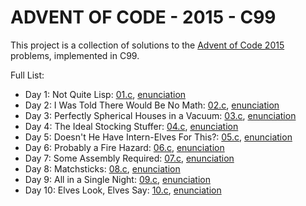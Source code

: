 ADVENT OF CODE - 2015 - C99
===========================

This project is a collection of solutions to the [Advent of Code 2015](https://adventofcode.com/2015)
problems, implemented in C99.

Full List:

- Day 1: Not Quite Lisp: [01.c](./01.c), [enunciation](https://adventofcode.com/2015/day/1)
- Day 2: I Was Told There Would Be No Math: [02.c](./02.c), [enunciation](https://adventofcode.com/2015/day/2)
- Day 3: Perfectly Spherical Houses in a Vacuum: [03.c](./03.c), [enunciation](https://adventofcode.com/2015/day/3)
- Day 4: The Ideal Stocking Stuffer: [04.c](./04.c), [enunciation](https://adventofcode.com/2015/day/4)
- Day 5: Doesn't He Have Intern-Elves For This?: [05.c](./05.c), [enunciation](https://adventofcode.com/2015/day/5)
- Day 6: Probably a Fire Hazard: [06.c](./06.c), [enunciation](https://adventofcode.com/2015/day/6)
- Day 7: Some Assembly Required: [07.c](./07.c), [enunciation](https://adventofcode.com/2015/day/7)
- Day 8: Matchsticks: [08.c](./08.c), [enunciation](https://adventofcode.com/2015/day/8)
- Day 9: All in a Single Night: [09.c](./09.c), [enunciation](https://adventofcode.com/2015/day/9)
- Day 10: Elves Look, Elves Say: [10.c](./10.c), [enunciation](https://adventofcode.com/2015/day/10)
<!---
- Day 11: Corporate Policy: [11.c](./11.c), [enunciation](https://adventofcode.com/2015/day/11)
- Day 12: JSAbacusFramework.io: [12.c](./12.c), [enunciation](https://adventofcode.com/2015/day/12)
- Day 13: Knights of the Dinner Table: [13.c](./13.c), [enunciation](https://adventofcode.com/2015/day/13)
- Day 14: Reindeer Olympics: [14.c](./14.c), [enunciation](https://adventofcode.com/2015/day/14)
- Day 15: Science for Hungry People: [15.c](./15.c), [enunciation](https://adventofcode.com/2015/day/15)
- Day 16: Aunt Sue: [16.c](./16.c), [enunciation](https://adventofcode.com/2015/day/16)
- Day 17: No Such Thing as Too Much: [17.c](./17.c), [enunciation](https://adventofcode.com/2015/day/17)
- Day 18: Like a GIF For Your Yard: [18.c](./18.c), [enunciation](https://adventofcode.com/2015/day/18)
- Day 19: Medicine for Rudolph: [19.c](./19.c), [enunciation](https://adventofcode.com/2015/day/19)
- Day 20: Infinite Elves and Infinite Houses: [20.c](./20.c), [enunciation](https://adventofcode.com/2015/day/20)
- Day 21: RPG Simulator 20XX: [21.c](./21.c), [enunciation](https://adventofcode.com/2015/day/21)
- Day 22: Wizard Simulator 20XX: [22.c](./22.c), [enunciation](https://adventofcode.com/2015/day/22)
- Day 23: Opening the Turing Lock: [23.c](./23.c), [enunciation](https://adventofcode.com/2015/day/23)
- Day 24: It Hangs in the Balance: [24.c](./24.c), [enunciation](https://adventofcode.com/2015/day/24)
- Day 25: Let It Snow: [25.c](./25.c), [enunciation](https://adventofcode.com/2015/day/25)
--->

